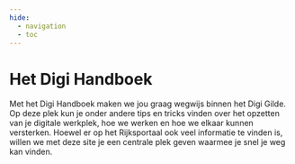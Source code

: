 ```yaml
---
hide:
  - navigation
  - toc
---
```


# Het Digi Handboek

Met het Digi Handboek maken we jou graag wegwijs binnen het Digi Gilde. Op deze plek kun je onder andere tips en
tricks vinden over het opzetten van je digitale werkplek, hoe we werken en hoe we elkaar kunnen versterken. Hoewel er op
het Rijksportaal ook veel informatie te vinden is, willen we met deze site je een centrale plek geven waarmee je snel
je weg kan vinden.
